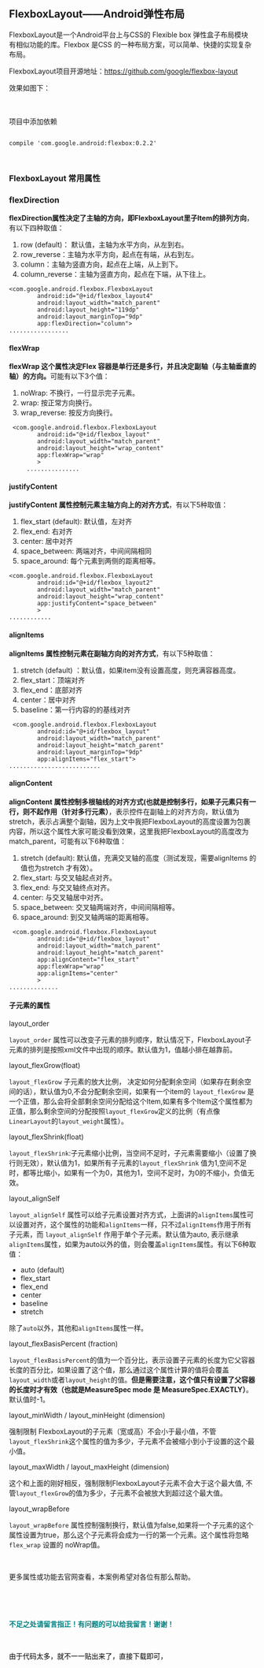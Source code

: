 ## FlexboxLayout——Android弹性布局 
 <p>FlexboxLayout是一个Android平台上与CSS的 Flexible box 弹性盒子布局模块 有相似功能的库。Flexbox 是CSS 的一种布局方案，可以简单、快捷的实现复杂布局。</p> 
<p>FlexboxLayout项目开源地址：<a href="https://github.com/google/flexbox-layout" target="_blank" rel="nofollow">https://github.com/google/flexbox-layout</a></p> 
<p>效果如图下：</p> 
<p>&nbsp;　　　　　　<img alt="" src="http://images2017.cnblogs.com/blog/1041439/201708/1041439-20170814095507225-391342420.gif"></p> 
<p>项目中添加依赖</p> 
<pre><code class="language-java">
compile 'com.google.android:flexbox:0.2.2'

</code></pre> 
<span id="OSC_h3_1"></span>
<h3>FlexboxLayout 常用属性</h3> 
<span id="OSC_h3_2"></span>
<h3>flexDirection</h3> 
<p><strong>flexDirection属性决定了主轴的方向，即FlexboxLayout里子Item的排列方向</strong>，有以下四种取值：</p> 
<ol> 
 <li>row (default)： 默认值，主轴为水平方向，从左到右。</li> 
 <li>row_reverse：主轴为水平方向，起点在有端，从右到左。</li> 
 <li>column：主轴为竖直方向，起点在上端，从上到下。</li> 
 <li>column_reverse：主轴为竖直方向，起点在下端，从下往上。</li> 
</ol> 
<pre><code class="language-html">&lt;com.google.android.flexbox.FlexboxLayout
        android:id="@+id/flexbox_layout4"
        android:layout_width="match_parent"
        android:layout_height="119dp"
        android:layout_marginTop="9dp"
        app:flexDirection="column"&gt;
.................</code></pre> 
<span id="OSC_h4_3"></span>
<h4>flexWrap</h4> 
<p><strong>flexWrap 这个属性决定Flex 容器是单行还是多行，并且决定副轴（与主轴垂直的轴）的方向。</strong>可能有以下3个值：</p> 
<ol> 
 <li>noWrap: 不换行，一行显示完子元素。</li> 
 <li>wrap: 按正常方向换行。</li> 
 <li>wrap_reverse: 按反方向换行。</li> 
</ol> 
<pre><code class="language-html"> &lt;com.google.android.flexbox.FlexboxLayout
        android:id="@+id/flexbox_layout"
        android:layout_width="match_parent"
        android:layout_height="wrap_content"
        app:flexWrap="wrap"
        &gt;
     ...............</code></pre> 
<span id="OSC_h4_4"></span>
<h4>justifyContent</h4> 
<p><strong>justifyContent 属性控制元素主轴方向上的对齐方式</strong>，有以下5种取值：</p> 
<ol> 
 <li>flex_start (default): 默认值，左对齐</li> 
 <li>flex_end: 右对齐</li> 
 <li>center: 居中对齐</li> 
 <li>space_between: 两端对齐，中间间隔相同</li> 
 <li>space_around: 每个元素到两侧的距离相等。</li> 
</ol> 
<pre><code class="language-html">&lt;com.google.android.flexbox.FlexboxLayout
        android:id="@+id/flexbox_layout2"
        android:layout_width="match_parent"
        android:layout_height="wrap_content"
        app:justifyContent="space_between"
        &gt;
............</code></pre> 
<span id="OSC_h4_5"></span>
<h4>alignItems</h4> 
<p><strong>alignItems 属性控制元素在副轴方向的对齐方式</strong>，有以下5种取值：</p> 
<ol> 
 <li>stretch (default) ：默认值，如果item没有设置高度，则充满容器高度。</li> 
 <li>flex_start：顶端对齐</li> 
 <li>flex_end：底部对齐</li> 
 <li>center：居中对齐</li> 
 <li>baseline：第一行内容的的基线对齐</li> 
</ol> 
<pre><code class="language-html"> &lt;com.google.android.flexbox.FlexboxLayout
        android:id="@+id/flexbox_layout"
        android:layout_width="match_parent"
        android:layout_height="match_parent"
        android:layout_marginTop="9dp"
        app:alignItems="flex_start"&gt;
..........................</code></pre> 
<span id="OSC_h4_6"></span>
<h4>alignContent</h4> 
<p><strong>alignContent 属性控制多根轴线的对齐方式(也就是控制多行，如果子元素只有一行，则不起作用（针对多行元素）</strong>，表示控件在副轴上的对齐方向，默认值为stretch，表示占满整个副轴，因为上文中我把FlexboxLayout的高度设置为包裹内容，所以这个属性大家可能没看到效果，这里我把FlexboxLayout的高度改为match_parent，可能有以下6种取值：</p> 
<ol> 
 <li>stretch (default): 默认值，充满交叉轴的高度（测试发现，需要alignItems 的值也为stretch 才有效）。</li> 
 <li>flex_start: 与交叉轴起点对齐。</li> 
 <li>flex_end: 与交叉轴终点对齐。</li> 
 <li>center: 与交叉轴居中对齐。</li> 
 <li>space_between: 交叉轴两端对齐，中间间隔相等。</li> 
 <li>space_around: 到交叉轴两端的距离相等。</li> 
</ol> 
<pre><code class="language-html"> &lt;com.google.android.flexbox.FlexboxLayout
        android:id="@+id/flexbox_layout"
        android:layout_width="match_parent"
        android:layout_height="match_parent"
        app:alignContent="flex_start"
        app:flexWrap="wrap"
        app:alignItems="center"
        &gt;
..............</code></pre> 
<span id="OSC_h4_7"></span>
<h4>子元素的属性</h4> 
<p>layout_order</p> 
<p><code>layout_order</code> 属性可以改变子元素的排列顺序，默认情况下，FlexboxLayout子元素的排列是按照xml文件中出现的顺序。默认值为1，值越小排在越靠前。</p> 
<p>layout_flexGrow(float)</p> 
<p><code>layout_flexGrow</code> 子元素的放大比例， 决定如何分配剩余空间（如果存在剩余空间的话），默认值为0,不会分配剩余空间，如果有一个item的 <code>layout_flexGrow</code> 是一个正值，那么会将全部剩余空间分配给这个Item,如果有多个Item这个属性都为正值，那么剩余空间的分配按照<code>layout_flexGrow</code>定义的比例（有点像<code>LinearLayout</code>的<code>layout_weight</code>属性）。</p> 
<p>layout_flexShrink(float)</p> 
<p><code>layout_flexShrink</code>:子元素缩小比例，当空间不足时，子元素需要缩小（设置了换行则无效），默认值为1，如果所有子元素的<code>layout_flexShrink</code> 值为1,空间不足时，都等比缩小，如果有一个为0，其他为1，空间不足时，为0的不缩小，负值无效。</p> 
<p>layout_alignSelf</p> 
<p><code>layout_alignSelf</code> 属性可以给子元素设置对齐方式，上面讲的<code>alignItems</code>属性可以设置对齐，这个属性的功能和<code>alignItems</code>一样，只不过<code>alignItems</code>作用于所有子元素，而 <code>layout_alignSelf</code> 作用于单个子元素。默认值为auto, 表示继承<code>alignItems</code>属性，如果为auto以外的值，则会覆盖<code>alignItems</code>属性。有以下6种取值：</p> 
<ul> 
 <li>auto (default)</li> 
 <li>flex_start</li> 
 <li>flex_end</li> 
 <li>center</li> 
 <li>baseline</li> 
 <li>stretch</li> 
</ul> 
<p>除了<code>auto</code>以外，其他和<code>alignItems</code>属性一样。</p> 
<p>layout_flexBasisPercent (fraction)</p> 
<p><code>layout_flexBasisPercent</code>的值为一个百分比，表示设置子元素的长度为它父容器长度的百分比，如果设置了这个值，那么通过这个属性计算的值将会覆盖<code>layout_width</code>或者<code>layout_height</code>的值。<strong>但是需要注意，这个值只有设置了父容器的长度时才有效（也就是MeasureSpec mode 是 MeasureSpec.EXACTLY）</strong>。默认值时-1。</p> 
<p>layout_minWidth / layout_minHeight (dimension)</p> 
<p>强制限制 FlexboxLayout的子元素（宽或高）不会小于最小值，不管<code>layout_flexShrink</code>这个属性的值为多少，子元素不会被缩小到小于设置的这个最小值。</p> 
<p>layout_maxWidth / layout_maxHeight (dimension)</p> 
<p>这个和上面的刚好相反，强制限制FlexboxLayout子元素不会大于这个最大值, 不管<code>layout_flexGrow</code>的值为多少，子元素不会被放大到超过这个最大值。</p> 
<p>layout_wrapBefore</p> 
<p><code>layout_wrapBefore</code> 属性控制强制换行，默认值为false,如果将一个子元素的这个属性设置为true，那么这个子元素将会成为一行的第一个元素。这个属性将忽略<code>flex_wrap</code> 设置的 noWrap值。</p> 
<p>&nbsp;</p> 
<p>更多属性或功能去官网查看，本案例希望对各位有那么帮助。</p> 
<p>&nbsp;</p> 
<p>&nbsp;</p> 
<p><strong><span style="color:#008080">不足之处请留言指正！有问题的可以给我留言！谢谢！</span></strong></p> 
<p>&nbsp;</p> 
<p><span style="color:#000000">由于代码太多，就不一一贴出来了，直接下载即可，</span></p>
